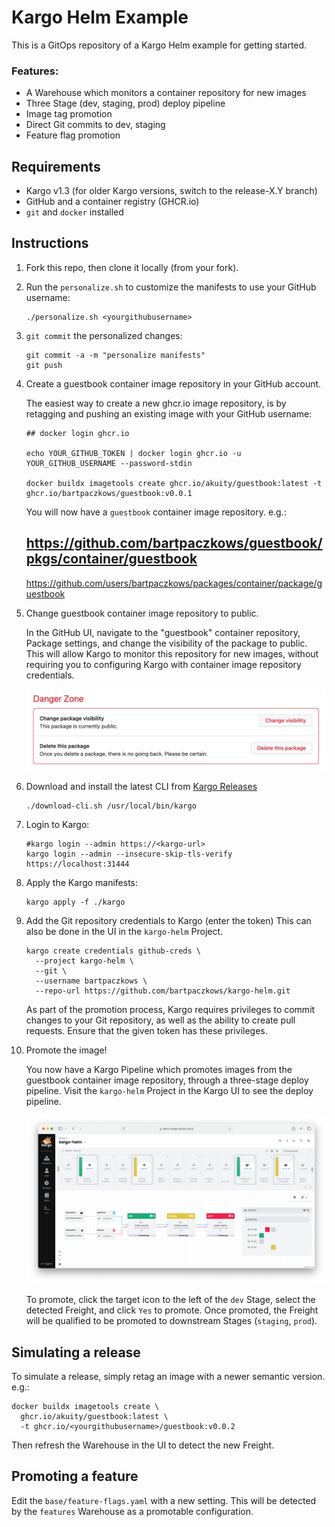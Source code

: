 # Kargo Helm Example

This is a GitOps repository of a Kargo Helm example for getting started.

### Features:

* A Warehouse which monitors a container repository for new images
* Three Stage (dev, staging, prod) deploy pipeline
* Image tag promotion
* Direct Git commits to dev, staging
* Feature flag promotion

## Requirements

* Kargo v1.3 (for older Kargo versions, switch to the release-X.Y branch)
* GitHub and a container registry (GHCR.io)
* `git` and `docker` installed

## Instructions

1. Fork this repo, then clone it locally (from your fork).
2. Run the `personalize.sh` to customize the manifests to use your GitHub
   username:

   ```shell
   ./personalize.sh <yourgithubusername>
   ```
3. `git commit` the personalized changes:

   ```shell
   git commit -a -m "personalize manifests"
   git push
   ```
4. Create a guestbook container image repository in your GitHub account. 

   The easiest way to create a new ghcr.io image repository, is by retagging and 
   pushing an existing image with your GitHub username:

   ```shell
   ## docker login ghcr.io

   echo YOUR_GITHUB_TOKEN | docker login ghcr.io -u YOUR_GITHUB_USERNAME --password-stdin 

   docker buildx imagetools create ghcr.io/akuity/guestbook:latest -t ghcr.io/bartpaczkows/guestbook:v0.0.1
   ```

   You will now have a `guestbook` container image repository. e.g.:
   ## https://github.com/bartpaczkows/guestbook/pkgs/container/guestbook
   https://github.com/users/bartpaczkows/packages/container/package/guestbook

5. Change guestbook container image repository to public.

   In the GitHub UI, navigate to the "guestbook" container repository, Package
   settings, and change the visibility of the package to public. This will allow
   Kargo to monitor this repository for new images, without requiring you to 
   configuring Kargo with container image repository credentials.

   ![change-package-visibility](docs/change-package-visibility.png)

6. Download and install the latest CLI from [Kargo Releases](https://github.com/akuity/kargo/releases/latest)

   ```shell
   ./download-cli.sh /usr/local/bin/kargo
   ```

7. Login to Kargo:

   ```shell
   #kargo login --admin https://<kargo-url>
   kargo login --admin --insecure-skip-tls-verify https://localhost:31444 
   ```

8. Apply the Kargo manifests:

   ```shell
   kargo apply -f ./kargo
   ```

9. Add the Git repository credentials to Kargo (enter the token) This can also be done in the UI
   in the `kargo-helm` Project.

   ```shell
   kargo create credentials github-creds \
     --project kargo-helm \
     --git \
     --username bartpaczkows \
     --repo-url https://github.com/bartpaczkows/kargo-helm.git
   ```

   As part of the promotion process, Kargo requires privileges to commit changes
   to your Git repository, as well as the ability to create pull requests. Ensure
   that the given token has these privileges.

10. Promote the image!

    You now have a Kargo Pipeline which promotes images from the guestbook
    container image repository, through a three-stage deploy pipeline. Visit
    the `kargo-helm` Project in the Kargo UI to see the deploy pipeline.

    ![pipeline](docs/pipeline.png)

    To promote, click the target icon to the left of the `dev` Stage, select
    the detected Freight, and click `Yes` to promote. Once promoted, the Freight
    will be qualified to be promoted to downstream Stages (`staging`, `prod`).


## Simulating a release

To simulate a release, simply retag an image with a newer semantic version. e.g.:

```shell
docker buildx imagetools create \
  ghcr.io/akuity/guestbook:latest \
  -t ghcr.io/<yourgithubusername>/guestbook:v0.0.2
```

Then refresh the Warehouse in the UI to detect the new Freight.


## Promoting a feature

Edit the `base/feature-flags.yaml` with a new setting. This will be detected
by the `features` Warehouse as a promotable configuration.
